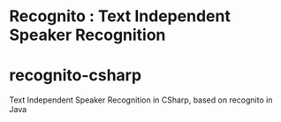 **Recognito : Text Independent Speaker Recognition**
============================================================

# recognito-csharp
Text Independent Speaker Recognition in CSharp, based on recognito in Java


